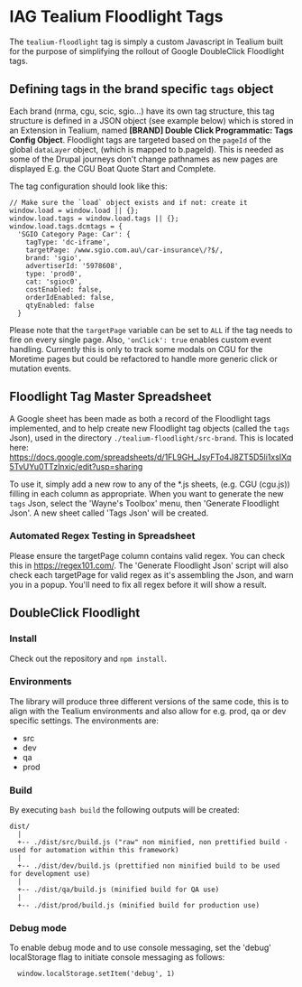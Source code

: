 # IAG Tealium Floodlight Tags

The `tealium-floodlight` tag is simply a custom Javascript in Tealium built for the purpose of simplifying the rollout of Google DoubleClick Floodlight tags.

## Defining tags in the brand specific `tags` object

Each brand (nrma, cgu, scic, sgio...) have its own tag structure, this tag structure is defined in a JSON object (see example below) which is stored in an Extension in Tealium, named **[BRAND] Double Click Programmatic: Tags Config Object**. Floodlight tags are targeted based on the `pageId` of the global `dataLayer` object, (which is mapped to b.pageId). This is needed as some of the Drupal journeys don't change pathnames as new pages are displayed E.g. the CGU Boat Quote Start and Complete.

The tag configuration should look like this:

```
// Make sure the `load` object exists and if not: create it
window.load = window.load || {};
window.load.tags = window.load.tags || {};
window.load.tags.dcmtags = {
  'SGIO Category Page: Car': {
    tagType: 'dc-iframe',
    targetPage: /www.sgio.com.au\/car-insurance\/?$/,
    brand: 'sgio',
    advertiserId: '5978608',
    type: 'prod0',
    cat: 'sgioc0',
    costEnabled: false,
    orderIdEnabled: false,
    qtyEnabled: false
  }
```

Please note that the `targetPage` variable can be set to `ALL` if the tag needs to fire on every single page.
Also, `'onClick': true` enables custom event handling. Currently this is only to track some modals on CGU for the Moretime pages but could be refactored to handle more generic click or mutation events.

## Floodlight Tag Master Spreadsheet
A Google sheet has been made as both a record of the Floodlight tags implemented, and to help create new Floodlight tag objects (called the `tags` Json), used in the directory `./tealium-floodlight/src-brand`. This is located here: https://docs.google.com/spreadsheets/d/1FL9GH_JsyFTo4J8ZT5D5li1xsIXq5TvUYu0TTzlnxic/edit?usp=sharing

To use it, simply add a new row to any of the \*.js sheets, (e.g. CGU (cgu.js)) filling in each column as appropriate. When you want to generate the new `tags` Json, select the 'Wayne's Toolbox' menu, then 'Generate Floodlight Json'. A new sheet called 'Tags Json' will be created.

### Automated Regex Testing in Spreadsheet
Please ensure the targetPage column contains valid regex. You can check this in https://regex101.com/. The 'Generate Floodlight Json' script will also check each targetPage for valid regex as it's assembling the Json, and warn you in a popup. You'll need to fix all regex before it will show a result.

## DoubleClick Floodlight

### Install

Check out the repository and `npm install`.


### Environments

The library will produce three different versions of the same code, this is to align with the Tealium environments and also allow for e.g. prod, qa or dev specific settings. The environments are:

- src
- dev
- qa
- prod


### Build

By executing `bash build` the following outputs will be created:

```
dist/
  |
  +-- ./dist/src/build.js ("raw" non minified, non prettified build - used for automation within this framework)
  |
  +-- ./dist/dev/build.js (prettified non minified build to be used for development use)
  |
  +-- ./dist/qa/build.js (minified build for QA use)
  |
  +-- ./dist/prod/build.js (minified build for production use)
```


### Debug mode

To enable debug mode and to use console messaging, set the 'debug' localStorage flag to initiate console messaging as follows:

```
  window.localStorage.setItem('debug', 1)
```
